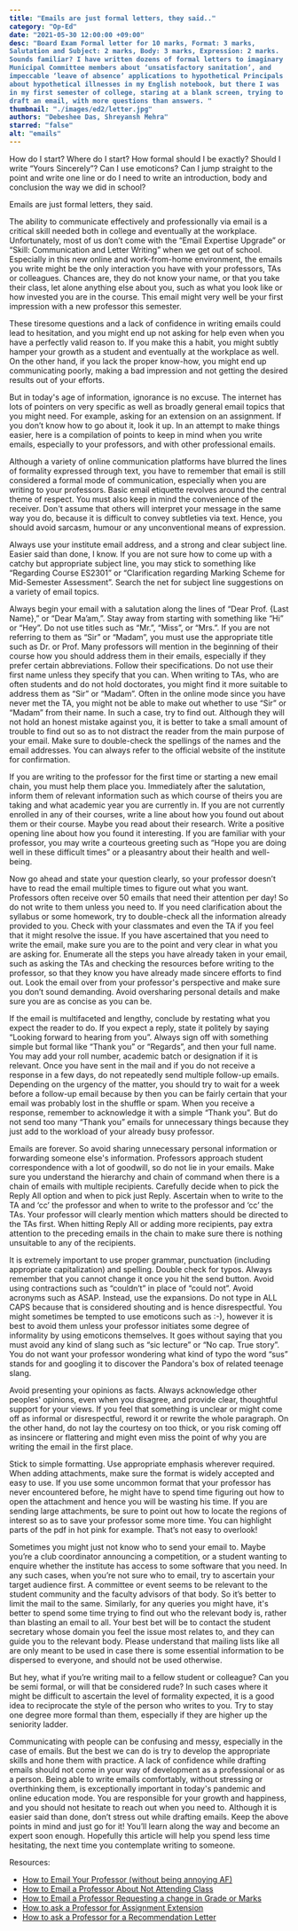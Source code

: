 ```yaml
---
title: "Emails are just formal letters, they said.."
category: "Op-Ed"
date: "2021-05-30 12:00:00 +09:00"
desc: "Board Exam Formal letter for 10 marks, Format: 3 marks, Salutation and Subject: 2 marks, Body: 3 marks, Expression: 2 marks. Sounds familiar? I have written dozens of formal letters to imaginary Municipal Committee members about ‘unsatisfactory sanitation’, and impeccable ‘leave of absence’ applications to hypothetical Principals about hypothetical illnesses in my English notebook, but there I was in my first semester of college, staring at a blank screen, trying to draft an email, with more questions than answers. "
thumbnail: "./images/ed2/letter.jpg"
authors: "Debeshee Das, Shreyansh Mehra"
starred: "false"
alt: "emails"
---
```


<style type='text/css'>
code {
  white-space : pre-wrap !important;
  font-weight: bolder !important;
}
</style>

How do I start? Where do I start? How formal should I be exactly? Should I write “Yours Sincerely”? Can I use emoticons? Can I jump straight to the point and write one line or do I need to write an introduction, body and conclusion the way we did in school? 


Emails are just formal letters, they said.


The ability to communicate effectively and professionally via email is a critical skill needed both in college and eventually at the workplace. Unfortunately, most of us don’t come with the “Email Expertise Upgrade” or “Skill: Communication and Letter Writing” when we get out of school. Especially in this new online and work-from-home environment, the emails you write might be the only interaction you have with your professors, TAs or colleagues. Chances are, they do not know your name, or that you take their class, let alone anything else about you, such as what you look like or how invested you are in the course. This email might very well be your first impression with a new professor this semester. 


These tiresome questions and a lack of confidence in writing emails could lead to hesitation, and you might end up not asking for help even when you have a perfectly valid reason to. If you make this a habit, you might subtly hamper your growth as a student and eventually at the workplace as well. On the other hand, if you lack the proper know-how, you might end up communicating poorly, making a bad impression and not getting the desired results out of your efforts. 


But in today's age of information, ignorance is no excuse. The internet has lots of pointers on very specific as well as broadly general email topics that you might need. For example, asking for an extension on an assignment. If you don’t know how to go about it, look it up. In an attempt to make things easier, here is a compilation of points to keep in mind when you write emails, especially to your professors, and with other professional emails.


Although a variety of online communication platforms have blurred the lines of formality expressed through text, you have to remember that email is still considered a formal mode of communication, especially when you are writing to your professors. Basic email etiquette revolves around the central theme of respect. You must also keep in mind the convenience of the receiver. Don't assume that others will interpret your message in the same way you do, because it is difficult to convey subtleties via text. Hence, you should avoid sarcasm, humour or any unconventional means of expression. 


Always use your institute email address, and a strong and clear subject line. Easier said than done, I know. If you are not sure how to come up with a catchy but appropriate subject line, you may stick to something like “Regarding Course ES2301” or “Clarification regarding Marking Scheme for Mid-Semester Assessment”. Search the net for subject line suggestions on a variety of email topics. 


Always begin your email with a salutation along the lines of “Dear Prof. {Last Name},” or “Dear Ma’am,”. Stay away from starting with something like “Hi” or “Hey”. Do not use titles such as “Mr.”, “Miss”, or “Mrs.”. If you are not referring to them as “Sir” or “Madam”, you must use the appropriate title such as Dr. or Prof. Many professors will mention in the beginning of their course how you should address them in their emails, especially if they prefer certain abbreviations. Follow their specifications. Do not use their first name unless they specify that you can. When writing to TAs, who are often students and do not hold doctorates, you might find it more suitable to address them as “Sir” or “Madam”. Often in the online mode since you have never met the TA, you might not be able to make out whether to use “Sir” or “Madam” from their name. In such a case, try to find out. Although they will not hold an honest mistake against you, it is better to take a small amount of trouble to find out so as to not distract the reader from the main purpose of your email. Make sure to double-check the spellings of the names and the email addresses. You can always refer to the official website of the institute for confirmation.


If you are writing to the professor for the first time or starting a new email chain, you must help them place you. Immediately after the salutation, inform them of relevant information such as which course of theirs you are taking and what academic year you are currently in. If you are not currently enrolled in any of their courses, write a line about how you found out about them or their course. Maybe you read about their research. Write a positive opening line about how you found it interesting. If you are familiar with your professor, you may write a courteous greeting such as “Hope you are doing well in these difficult times” or a pleasantry about their health and well-being. 


Now go ahead and state your question clearly, so your professor doesn’t have to read the email multiple times to figure out what you want. Professors often receive over 50 emails that need their attention per day! So do not write to them unless you need to. If you need clarification about the syllabus or some homework, try to double-check all the information already provided to you. Check with your classmates and even the TA if you feel that it might resolve the issue. If you have ascertained that you need to write the email, make sure you are to the point and very clear in what you are asking for. Enumerate all the steps you have already taken in your email, such as asking the TAs and checking the resources before writing to the professor, so that they know you have already made sincere efforts to find out. Look the email over from your professor's perspective and make sure you don’t sound demanding. Avoid oversharing personal details and make sure you are as concise as you can be. 


If the email is multifaceted and lengthy, conclude by restating what you expect the reader to do. If you expect a reply, state it politely by saying “Looking forward to hearing from you”. Always sign off with something simple but formal like “Thank you” or “Regards”, and then your full name. You may add your roll number, academic batch or designation if it is relevant. Once you have sent in the mail and if you do not receive a response in a few days, do not repeatedly send multiple follow-up emails. Depending on the urgency of the matter, you should try to wait for a week before a follow-up email because by then you can be fairly certain that your email was probably lost in the shuffle or spam. When you receive a response, remember to acknowledge it with a simple “Thank you”. But do not send too many “Thank you” emails for unnecessary things because they just add to the workload of your already busy professor.


Emails are forever. So avoid sharing unnecessary personal information or forwarding someone else's information. Professors approach student correspondence with a lot of goodwill, so do not lie in your emails. Make sure you understand the hierarchy and chain of command when there is a chain of emails with multiple recipients. Carefully decide when to pick the Reply All option and when to pick just Reply. Ascertain when to write to the TA and ‘cc’ the professor and when to write to the professor and ‘cc’ the TAs. Your professor will clearly mention which matters should be directed to the TAs first. When hitting Reply All or adding more recipients, pay extra attention to the preceding emails in the chain to make sure there is nothing unsuitable to any of the recipients.


It is extremely important to use proper grammar, punctuation (including appropriate capitalization) and spelling. Double check for typos. Always remember that you cannot change it once you hit the send button. Avoid using contractions such as “couldn’t” in place of “could not”. Avoid acronyms such as ASAP. Instead, use the expansions. Do not type in ALL CAPS because that is considered shouting and is hence disrespectful. You might sometimes be tempted to use emoticons such as :-), however it is best to avoid them unless your professor initiates some degree of informality by using emoticons themselves. It goes without saying that you must avoid any kind of slang such as “sic lecture” or “No cap. True story”. You do not want your professor wondering what kind of typo the word “sus” stands for and googling it to discover the Pandora's box of related teenage slang. 


Avoid presenting your opinions as facts. Always acknowledge other peoples' opinions, even when you disagree, and provide clear, thoughtful support for your views. If you feel that something is unclear or might come off as informal or disrespectful, reword it or rewrite the whole paragraph. On the other hand, do not lay the courtesy on too thick, or you risk coming off as insincere or flattering and might even miss the point of why you are writing the email in the first place.


Stick to simple formatting. Use appropriate emphasis wherever required. When adding attachments, make sure the format is widely accepted and easy to use. If you use some uncommon format that your professor has never encountered before, he might have to spend time figuring out how to open the attachment and hence you will be wasting his time. If you are sending large attachments, be sure to point out how to locate the regions of interest so as to save your professor some more time. You can highlight parts of the pdf in hot pink for example. That’s not easy to overlook!


Sometimes you might just not know who to send your email to. Maybe you’re a club coordinator announcing a competition, or a student wanting to enquire whether the institute has access to some software that you need. In any such cases, when you’re not sure who to email, try to ascertain your target audience first. A committee or event seems to be relevant to the student community and the faculty advisors of that body. So it’s better to limit the mail to the same. Similarly, for any queries you might have, it's better to spend some time trying to find out who the relevant body is, rather than blasting an email to all. Your best bet will be to contact the student secretary whose domain you feel the issue most relates to, and they can guide you to the relevant body. Please understand that mailing lists like all are only meant to be used in case there is some essential information to be dispersed to everyone, and should not be used otherwise. 


But hey, what if you’re writing mail to a fellow student or colleague? Can you be semi formal, or will that be considered rude? In such cases where it might be difficult to ascertain the level of formality expected, it is a good idea to reciprocate the style of the person who writes to you. Try to stay one degree more formal than them, especially if they are higher up the seniority ladder.


Communicating with people can be confusing and messy, especially in the case of emails. But the best we can do is try to develop the appropriate skills and hone them with practice. A lack of confidence while drafting emails should not come in your way of development as a professional or as a person. Being able to write emails comfortably, without stressing or overthinking them, is exceptionally important in today's pandemic and online education mode. You are responsible for your growth and happiness, and you should not hesitate to reach out when you need to. Although it is easier said than done, don’t stress out while drafting emails. Keep the above points in mind and just go for it! You’ll learn along the way and become an expert soon enough. Hopefully this article will help you spend less time hesitating, the next time you contemplate writing to someone.




Resources:  
- [How to Email Your Professor (without being annoying AF)](https://medium.com/@lportwoodstacer/how-to-email-your-professor-without-being-annoying-af-cf64ae0e4087)
- [How to Email a Professor About Not Attending Class](https://writingcheap.com/blog/how-to-email-a-professor-about-not-attending-class-correctly/#:~:text=Rules%20for%20an%20Email%20to%20Professor%20About%20Missing%20Class&text=Always%20fill%20in%20the%20%E2%80%9CSubject,to%20it%20in%20the%20content.)
- [How to Email a Professor Requesting a change in Grade or Marks](https://www.wikihow.com/Get-a-Professor-to-Change-Your-Grade)
- [How to ask a Professor for Assignment Extension](https://www.wikihow.com/Ask-a-Professor-for-a-Paper-Extension)
- [How to ask a Professor for a Recommendation Letter](https://www.wikihow.com/Ask-Your-Professor-for-a-Letter-of-Recommendation-Via-Email)


